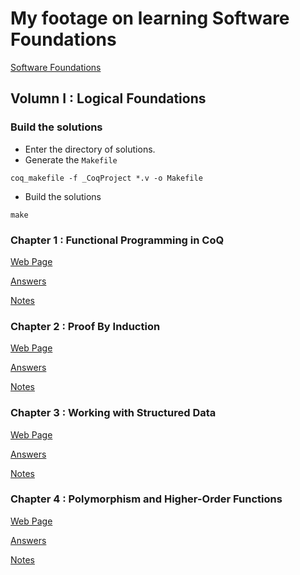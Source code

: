 # My footage on learning Software Foundations

[Software Foundations](https://softwarefoundations.cis.upenn.edu/)

## Volumn I : Logical Foundations

### Build the solutions

* Enter the directory of solutions.
* Generate the `Makefile`

```shell 
coq_makefile -f _CoqProject *.v -o Makefile
```

* Build the solutions

```shell
make
```

### Chapter 1 : Functional Programming in CoQ

[Web Page](https://softwarefoundations.cis.upenn.edu/lf-current/Basics.html)

[Answers](./code/Logical%20Foundatons/Basics.v)

[Notes](./notes/Vol1/Chpt1.md)

### Chapter 2 : Proof By Induction

[Web Page](https://softwarefoundations.cis.upenn.edu/lf-current/Induction.html)

[Answers](./code/Logical%20Foundatons/Induction.v)

[Notes](./notes/Vol1/Chpt2.md)

### Chapter 3 : Working with Structured Data

[Web Page](https://softwarefoundations.cis.upenn.edu/lf-current/Lists.html)

[Answers](./code/Logical%20Foundatons/Lists.v)

[Notes](./notes/Vol1/Chpt3.md)

### Chapter 4 : Polymorphism and Higher-Order Functions

[Web Page](https://softwarefoundations.cis.upenn.edu/lf-current/Poly.html)

[Answers](./code/Logical%20Foundatons/Poly.v)

[Notes](./notes/Vol1/Chpt4.md)

